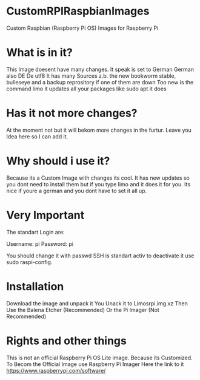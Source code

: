 # CustomRPIRaspbianImages
Custom Raspbian (Raspberry Pi OS) Images for Raspberry Pi
# What is in it?
This Image doesent have many changes.
It speak is set to German German also DE De utf8
It has many Sources z.b. the new bookworm stable, bulleseye and a backup reprository if one of them are down
Too new is the command limo it updates all your packages like sudo apt it does

# Has it not more changes?
At the moment not but it will  bekom more changes in the furtur. Leave you Idea here
so I can add it.

# Why should i use it?
Because its a Custom Image with changes its cool.
It has new updates so you dont need to install them but if you type limo and it does it for you.
Its nice if youre a german and you dont have to set it all up.

# Very Important
The standart Login are:

Username: pi
Password: pi

You should change it with passwd
SSH is standart activ to deactivate it use sudo raspi-config.

# Installation
Download the image and unpack it 
You Unack it to Limosrpi.img.xz
Then Use the Balena Etcher (Recommended)
Or the Pi Imager (Not Recommended)



# Rights and other things

This is not an official Raspberry Pi OS Lite image.
Because its Customized.
To Becom the Official Image use Raspberry Pi Imager
Here the link to it
https://www.raspberrypi.com/software/
